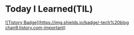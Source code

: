 # Today I Learned(TIL)
[![Tistory Badge](https://img.shields.io/badge/-tech%20blog chan9.tistory.com-important)](https://chan9.tistory.com/)  
